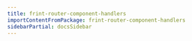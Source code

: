 ```yaml
---
title: frint-router-component-handlers
importContentFromPackage: frint-router-component-handlers
sidebarPartial: docsSidebar
---
```

